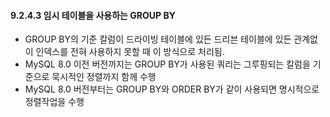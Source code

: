 #### 9.2.4.3 임시 테이블을 사용하는 GROUP BY

- GROUP BY의 기준 칼럼이 드라이빙 테이블에 있든 드리븐 테이블에 있든 관계없이 인덱스를 전혀 사용하지 못할 때 이 방식으로 처리됨.
- MySQL 8.0 이전 버전까지는 GROUP BY가 사용된 쿼리는 그루핑되는 칼럼을 기준으로 묵시적인 정렬까지 함께 수행
- MySQL 8.0 버전부터는 GROUP BY와 ORDER BY가 같이 사용되면 명시적으로 정렬작업을 수행